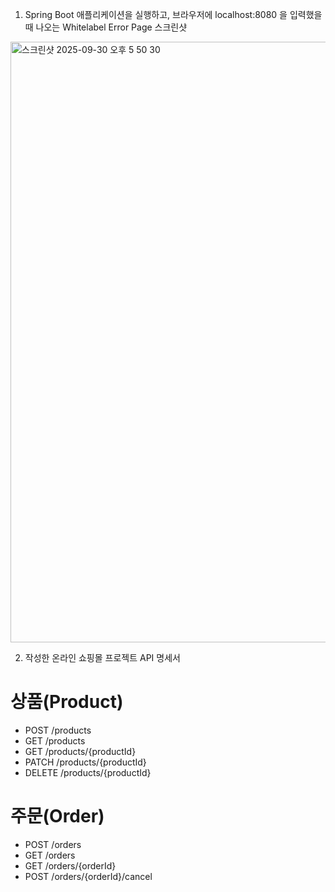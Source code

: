 1. Spring Boot 애플리케이션을 실행하고, 브라우저에 localhost:8080 을 입력했을 때 나오는 Whitelabel Error Page 스크린샷
<img width="845" height="961" alt="스크린샷 2025-09-30 오후 5 50 30" src="https://github.com/user-attachments/assets/15a71c57-36a0-4914-9266-fe29cde78612" />

2. 작성한 온라인 쇼핑몰 프로젝트 API 명세서
# 상품(Product)
- POST   /products
- GET    /products
- GET    /products/{productId}
- PATCH  /products/{productId}
- DELETE /products/{productId}

# 주문(Order)
- POST   /orders
- GET    /orders
- GET    /orders/{orderId}
- POST   /orders/{orderId}/cancel

